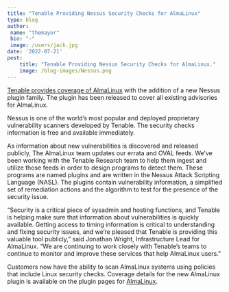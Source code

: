 ```yaml
---
title: "Tenable Providing Nessus Security Checks for AlmaLinux"
type: blog
author: 
 name: "themayor"
 bio: "-"
 image: /users/jack.jpg
date: '2022-07-21'
post:
    title: "Tenable Providing Nessus Security Checks for AlmaLinux."
    image: /blog-images/Nessus.png
---
```


[Tenable provides coverage of AlmaLinux](https://www.tenable.com/plugins/nessus/families/Alma%20Linux%20Local%20Security%20Checks) with the addition of a new Nessus plugin family. The plugin has been released to cover all existing advisories for AlmaLinux.

Nessus is one of the world’s most popular and deployed proprietary vulnerability scanners developed by Tenable. The security checks information is free and available immediately.

As information about new vulnerabilities is discovered and released publicly, The AlmaLinux team updates our errata and OVAL feeds. We’ve been working with the Tenable Research team to help them ingest and utilize those feeds in order to design programs to detect them. These programs are named plugins and are written in the Nessus Attack Scripting Language (NASL). The plugins contain vulnerability information, a simplified set of remediation actions and the algorithm to test for the presence of the security issue.

“Security is a critical piece of sysadmin and hosting functions, and Tenable is helping make sure that information about vulnerabilities is quickly available. Getting access to timing information is critical to understanding and fixing security issues, and we’re pleased that Tenable is providing this valuable tool publicly,” said Jonathan Wright, Infrastructure Lead for AlmaLinux. “We are continuing to work closely with Tenable’s teams to continue to monitor and improve these services that help AlmaLinux users.”

Customers now have the ability to scan AlmaLinux systems using policies that include Linux security checks. Coverage details for the new AlmaLinux plugin is available on the plugin pages for [AlmaLinux](https://www.tenable.com/plugins/nessus/families/Alma%20Linux%20Local%20Security%20Checks).